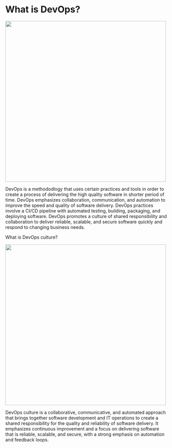 # What is DevOps? 

<img src="https://user-images.githubusercontent.com/125795058/227446329-4fe7922e-dc2f-497c-8ff5-3c6ce1e3d9c9.png"  width=500 />

DevOps is a methododlogy that uses certain practices and tools in order to create a process of delivering the high quality software in shorter period of time. DevOps emphasizes collaboration, communication, and automation to improve the speed and quality of software delivery. DevOps practices involve a CI/CD pipeline with automated testing, building, packaging, and deploying software. DevOps promotes a culture of shared responsibility and collaboration to deliver reliable, scalable, and secure software quickly and respond to changing business needs.

What is DevOps culture?

<img src="https://user-images.githubusercontent.com/125795058/227448368-4929a80a-ff0f-42e0-a661-ee95185d7799.jpg" width=500 />

DevOps culture is a collaborative, communicative, and automated approach that brings together software development and IT operations to create a shared responsibility for the quality and reliability of software delivery. It emphasizes continuous improvement and a focus on delivering software that is reliable, scalable, and secure, with a strong emphasis on automation and feedback loops.
